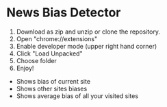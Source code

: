 # News Bias Detector
1. Download as zip and unzip or clone the repository.
2. Open "chrome://extensions"
3. Enable developer mode (upper right hand corner)
4. Click "Load Unpacked"
5. Choose folder
6. Enjoy!

* Shows bias of current site
* Shows other sites biases
* Shows average bias of all your visited sites

